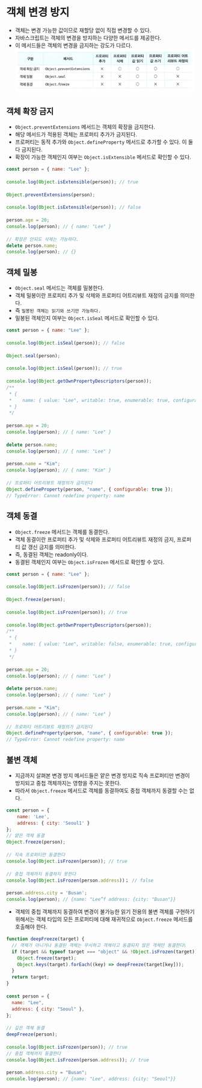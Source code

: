 # 객체 변경 방지

- 객체는 변경 가능한 값이므로 재할당 없이 직접 변경할 수 있다.
- 자바스크립트는 객체의 변경을 방지하는 다양한 메서드를 제공한다.
- 이 메서드들은 객체의 변경을 금지하는 강도가 다르다.
  ![alt text](객체_변경방지_메서드.png)

## 객체 확장 금지

- `Object.preventExtensions` 메서드는 객체의 확장을 금지한다.
- 해당 메서드가 적용된 객체는 프로퍼티 추가가 금지된다.
- 프로퍼티는 동적 추가와 `Object.defineProperty` 메서드로 추가할 수 있다. 이 둘 다 금지된다.
- 확장이 가능한 객체인지 여부는 `Object.isExtensible` 메서드로 확인할 수 있다.

```javascript
const person = { name: "Lee" };

console.log(Object.isExtensible(person)); // true

Object.preventExtensions(person);

console.log(Object.isExtensible(person)); // false

person.age = 20;
console.log(person); // { name: "Lee" }

// 확장은 안되도 삭제는 가능하다.
delete person.name;
console.log(person); // {}
```

## 객체 밀봉

- `Object.seal` 메서드는 객체를 밀봉한다.
- 객체 밀봉이란 프로피티 추가 및 삭제와 프로퍼티 어트리뷰트 재정의 금지를 의미한다.
- 즉 `밀봉된 객체는 읽기와 쓰기만 가능하다.`
- 밀봉된 객체인지 여부는 `Object.isSeal` 메서드로 확인할 수 있다.

```javascript
const person = { name: "Lee" };

console.log(Object.isSeal(person)); // false

Object.seal(person);

console.log(Object.isSeal(person)); // true

console.log(Object.getOwnPropertyDescriptors(person));
/**
 * {
 *    name: { value: "Lee", writable: true, enumerable: true, configurable: false }
 * }
 */

person.age = 20;
console.log(person); // { name: "Lee" }

delete person.name;
console.log(person); // { name: "Lee" }

person.name = "Kim";
console.log(person); // { name: "Kim" }

// 프로퍼티 어트리뷰트 재정의가 금지된다
Object.defineProperty(person, "name", { configurable: true });
// TypeError: Cannot redefine property: name
```

## 객체 동결

- `Object.freeze` 메서드는 객체를 동결한다.
- 객체 동결이란 프로퍼티 추가 및 삭제와 프로퍼티 어트리뷰트 재정의 금지, 프로퍼티 값 갱신 금지를 의미한다.
- 즉, 동결된 객체는 readonly이다.
- 동결된 객체인지 여부는 `Object.isFrozen` 메서드로 확인할 수 있다.

```javascript
const person = { name: "Lee" };

console.log(Object.isFrozen(person)); // false

Object.freeze(person);

console.log(Object.isFrozen(person)); // true

console.log(Object.getOwnPropertyDescriptors(person));
/**
 * {
 *    name: { value: "Lee", writable: false, enumerable: true, configurable: false }
 * }
 */

person.age = 20;
console.log(person); // { name: "Lee" }

delete person.name;
console.log(person); // { name: "Lee" }

person.name = "Kim";
console.log(person); // { name: "Lee" }

// 프로퍼티 어트리뷰트 재정의가 금지된다
Object.defineProperty(person, "name", { configurable: true });
// TypeError: Cannot redefine property: name
```

## 불변 객체

- 지금까지 살펴본 변경 방지 메서드들은 얕은 변경 방지로 직속 프로퍼티만 변경이 방지되고 중첩 객체까지는 영향을 주지는 못한다.
- 따라서 `Object.freeze` 메서드로 객체를 동결하여도 중첩 객체까지 동결할 수는 없다.

```javascript
const person = {
    name: 'Lee',
    address: { city: 'Seoul1' }
};
// 얕은 객체 동결
Object.freeze(person);

// 직속 프로퍼티만 동결한다
console.log(Object.isFrozen(person)); // true

// 중첩 객체까지 동결하지 못한다
console.log(Object.isFrozen(person.address))； // false

person.address.city = 'Busan';
console.log(person); // {name: "Lee”f address: {city: "Busan"}}
```

- 객체의 중첩 객체까지 동결하여 변경이 불가능한 읽기 전용의 불변 객체를 구현하기 위해서는
  객체 타입의 모든 프로퍼티에 대해 재귀적으로 `Object.freeze` 메서드를 호출해야 한다.

```javascript
function deepFreeze(target) {
  // 객체가 아니거나 동결된 객체는 무시하고 객체이고 동결되지 않은 객체만 동결한다\
  if (target && typeof target === "object" && !Object.isFrozen(target)) {
    Object.freeze(target);
    Object.keys(target).forEach((key) => deepFreeze(target[key]));
  }
  return target;
}

const person = {
  name: "Lee",
  address: { city: "Seoul" },
};

// 깊은 객체 동결
deepFreeze(person);

console.log(Object.isFrozen(person)); // true
// 중첩 객체까지 동결한다
console.log(Object.isFrozen(person.address)); // true

person.address.city = "Busan";
console.log(person); // {name: "Lee", address: {city: "Seoul"}}
```
